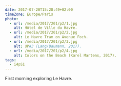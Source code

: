 ```yaml
---
date: 2017-07-20T15:28:49+02:00
timeZone: Europe/Paris
photo:
  - url: /media/2017/201/p2/1.jpg
    alt: Hôtel de Ville du Havre.
  - url: /media/2017/201/p2/2.jpg
    alt: Le Havre Tram on Avenue Foch.
  - url: /media/2017/201/p2/3.jpg
    alt: UP#3 (Lang/Baumann, 2017).
  - url: /media/2017/201/p2/4.jpg
    alt: Colors on the Beach (Karel Martens, 2017).
tags:
  - i4pS1
---
```


First morning exploring Le Havre.
